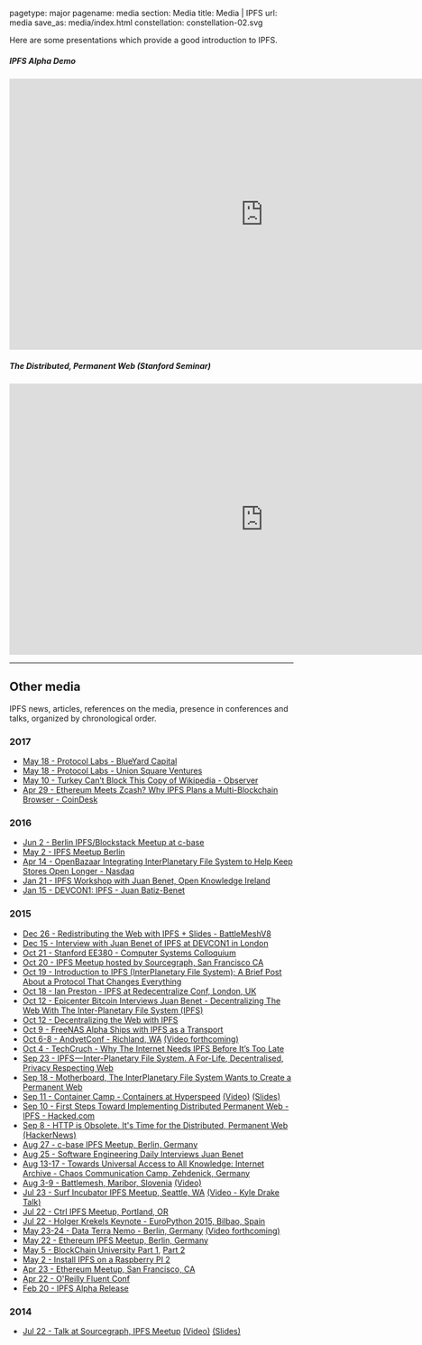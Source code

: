 pagetype: major
pagename: media
section: Media
title: Media | IPFS
url: media
save_as: media/index.html
constellation: constellation-02.svg

Here are some presentations which provide a good introduction to IPFS.

##### IPFS Alpha Demo

<iframe class="embed-responsive-item" src="https://www.youtube.com/embed/8CMxDNuuAiQ" width="900" height="481" frameborder="0" webkitallowfullscreen mozallowfullscreen allowfullscreen></iframe>

##### The Distributed, Permanent Web (Stanford Seminar)

<iframe class="embed-responsive-item" src="https://www.youtube.com/embed/HUVmypx9HGI"  width="900" height="481" frameborder="0" webkitallowfullscreen mozallowfullscreen allowfullscreen></iframe>

---

## Other media

IPFS news, articles, references on the media, presence in conferences and talks, organized by chronological order.

### 2017
- [May 18 - Protocol Labs - BlueYard Capital](https://medium.com/@BlueYard/protocol-labs-35ceff61b031)
- [May 18 - Protocol Labs - Union Square Ventures](https://www.usv.com/blog/protocol-labs)
- [May 10 - Turkey Can’t Block This Copy of Wikipedia - Observer](http://observer.com/2017/05/turkey-wikipedia-ipfs/)
- [Apr 29 - Ethereum Meets Zcash? Why IPFS Plans a Multi-Blockchain Browser - CoinDesk](http://www.coindesk.com/ethereum-meets-zcash-why-ipfs-plans-a-multi-blockchain-browser)

### 2016
- [Jun 2 - Berlin IPFS/Blockstack Meetup at c-base](https://www.youtube.com/watch?v=CAfagNmIeOE)
- [May 2 - IPFS Meetup Berlin](https://www.youtube.com/watch?v=UOC_QqtEJtg)
- [Apr 14 - OpenBazaar Integrating InterPlanetary File System to Help Keep Stores Open Longer - Nasdaq](http://www.nasdaq.com/article/openbazaar-integrating-interplanetary-file-system-to-help-keep-stores-open-longer-cm606534)
- [Jan 21 - IPFS Workshop with Juan Benet, Open Knowledge Ireland](https://www.youtube.com/watch?v=S65z5NHfUT0)
- [Jan 15 - DEVCON1: IPFS - Juan Batiz-Benet](https://www.youtube.com/watch?v=ewpIi1y_KDc)

### 2015
- [Dec 26 - Redistributing the Web with IPFS + Slides - BattleMeshV8](https://www.youtube.com/watch?v=KGIyneFfiRE)
- [Dec 15 - Interview with Juan Benet of IPFS at DEVCON1 in London](https://www.youtube.com/watch?v=t7VjUKCdfpg)
- [Oct 21 - Stanford EE380 - Computer Systems Colloquium](https://www.youtube.com/watch?v=HUVmypx9HGI)
- [Oct 20 - IPFS Meetup hosted by Sourcegraph, San Francisco CA](http://attending.io/events/ipfs-san-francisco-october-2015)
- [Oct 19 - Introduction to IPFS (InterPlanetary File System); A Brief Post About a Protocol That Changes Everything](https://www.linkedin.com/pulse/introduction-ipfs-interplanetary-file-system-brief-post-john-lilic?trk=hp-feed-article-title-like)
- [Oct 18 - Ian Preston - IPFS at Redecentralize Conf, London, UK](https://www.youtube.com/watch?v=TiCUIh7tNtU)
- [Oct 12 - Epicenter Bitcoin Interviews Juan Benet - Decentralizing The Web With The Inter-Planetary File System (IPFS)](https://epicenterbitcoin.com/podcast/100/)
- [Oct 12 - Decentralizing the Web with IPFS](http://blog.resellerclub.com/decentralizing-the-web-with-ipfs/)
- [Oct 9 - FreeNAS Alpha Ships with IPFS as a Transport](http://www.freenas.org/whats-new/2015/10/announcing-freenas-10-alpha.html)
- [Oct 6-8 - AndyetConf - Richland, WA](http://andyetconf.com) [(Video forthcoming)]()
- [Oct 4 - TechCruch - Why The Internet Needs IPFS Before It’s Too Late](http://techcrunch.com/2015/10/04/why-the-internet-needs-ipfs-before-its-too-late)
- [Sep 23 - IPFS — Inter-Planetary File System. A For-Life, Decentralised, Privacy Respecting Web](https://medium.com/@mvxlr/ipfs-inter-planetary-file-system-65466e4129c6)
- [Sep 18 - Motherboard, The InterPlanetary File System Wants to Create a Permanent Web](http://motherboard.vice.com/read/the-interplanetary-file-system-wants-to-create-a-permanent-web)
- [Sep 11 - Container Camp - Containers at Hyperspeed](https://container.camp) [(Video)](https://www.youtube.com/watch?v=vaIWRyotz4g) [(Slides)](https://speakerdeck.com/jbenet/containers-at-hyperspeed)
- [Sep 10 - First Steps Toward Implementing Distributed Permanent Web - IPFS - Hacked.com](https://hacked.com/first-steps-toward-implementing-distributed-permanent-web-ipfs/)
- [Sep 8 - HTTP is Obsolete. It's Time for the Distributed, Permanent Web](https://blog.neocities.org/its-time-for-the-permanent-web.html) [(HackerNews)](https://news.ycombinator.com/item?id=10187555)
- [Aug 27 - c-base IPFS Meetup, Berlin, Germany](https://github.com/ipfs/community/issues/41)
- [Aug 25 - Software Engineering Daily Interviews Juan Benet](http://softwareengineeringdaily.com/2015/08/25/interplanetary-file-system-ipfs-with-juan-benet/)
- [Aug 13-17 - Towards Universal Access to All Knowledge: Internet Archive - Chaos Communication Camp, Zehdenick, Germany](https://www.youtube.com/watch?v=lKvoVxUQKD0)
- [Aug 3-9 - Battlemesh, Maribor, Slovenia](http://battlemesh.org/) [(Video)](https://www.youtube.com/watch?v=OAkJAPS5yoQ)
- [Jul 23 - Surf Incubator IPFS Meetup, Seattle, WA](http://www.meetup.com/Seattle-IPFS-Meetup/events/224077819/) [(Video - Kyle Drake Talk)](https://vimeo.com/137657331)
- [Jul 22 - Ctrl IPFS Meetup, Portland, OR](http://attending.io/events/ipfs-portland-meetup-the-permanent-distributed-web)
- [Jul 22 - Holger Krekels Keynote - EuroPython 2015, Bilbao, Spain](http://dietzel.me/2015/08/02/EuroPython-2015-Holger-Krekels-Keynote-about-the-interplanetary-filesystem-Wed-22nd-July-2015/)
- [May 23-24 - Data Terra Nemo - Berlin, Germany](http://dtn.is) [(Video forthcoming)]()
- [May 22 - Ethereum IPFS Meetup, Berlin, Germany](https://www.youtube.com/watch?v=QlsBU2moRK4)
- [May 5 - BlockChain University Part 1](https://www.youtube.com/watch?v=JhE_J1-BKJE), [Part 2](https://www.youtube.com/watch?v=999q3_htKPU)
- [May 2 - Install IPFS on a Raspberry PI 2](http://www.siliconian.com/blog/16-bitcoin-blockchain/23-beginner-s-guide-to-installing-ipfs-on-a-raspberry-pi-2)
- [Apr 23 - Ethereum Meetup, San Francisco, CA](https://www.youtube.com/watch?v=h73bd9b5pPA)
- [Apr 22 - O'Reilly Fluent Conf](http://fluentconf.com/javascript-html-2015/public/schedule/speaker/204938)
- [Feb 20 - IPFS Alpha Release](https://www.youtube.com/watch?v=8CMxDNuuAiQ)

### 2014
  - [Jul 22 - Talk at Sourcegraph, IPFS Meetup](https://text.sourcegraph.com/ipfs-the-permanent-web-by-juan-benet-ae9901b338b1) [(Video)](https://www.youtube.com/watch?v=Fa4pckodM9g) [(Slides)](https://speakerdeck.com/jbenet/ipfs-the-permanent-web-at-sourcegraph)
